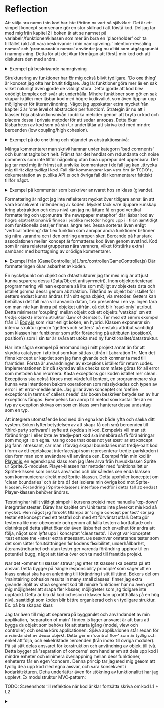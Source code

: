 # Reflection

Att välja bra namn i sin kod har inte föränn nu vart så självklart. Det är ett simpelt koncept som senare gör en stor skillnad i att förstå kod.
Det jag tar med mig från kapitel 2 i boken är att se namnet på variabeln/funktionen/klassen som mer än bara en 'placeholder' och ta tillfället i akt att vara beskrivande i min namngivning. 'intention-revealing names' och 'pronouncable names' använder jag nu alltid som utgångspunkt i namngivning. Detta för att det ökar förmågan att förstå min kod och att diskutera den med andra.
<details>
<summary>Exempel på beskrivande namngivning</summary>
<br>

````javascript
  #checkBallToGoalCollision () {}
````
</details>

Strukturering av funktioner har för mig också blivit tydligare. 'Do one thing' är koncept jag ofta har brutit tidigare. Jag lät funktioner göra mer än en sak vilket naturligt även gjorde de väldigt stora. Detta gjorde att kod blev onödigt komplex och svår att underhålla. Mindre funktioner som gör en sak skapar istället mer läsbar kod med högre kodkvalitét som även öppnar upp möjligheter för återanvändning. Något jag uppskattar extra mycket från kapitel 3 är 'one level of abstraction per function'. Strategin är nu att i klasser höja abstraktionsnivån i publika metoder genom att bryta ur kod och placera dessa i privata metoder för att sedan anropas. Detta ökar läsbarheten av kod som på sin tur underlättar att skriva kod med mindre beroenden (low coupling/high cohesion).
<details>
  <summary>Exempel på do one thing och höjandet av abstraktionsnivå:</summary> 

````javascript
drawField (field) {
    this.#drawGrass(field)
    this.#drawLines(field)
  }

#drawGrass (field) {}

#drawLines (field) {}
````

</details>

Många kommentarer man skrivit hamnar under kategorin 'bad comments' och kunnat tagits bort helt. Främst har det handlat om redundanta och noise comments som inte tillför någonting utan bara upprepar det uppenbara. Det jag tar med mig är främst att undvika kommentarer i de fall jag kan uttrycka mig tillräckligt tydligt i kod. Fall där kommentarer kan vara bra är TODO's, dokumentation av publika API:er och övriga fall där kommentarer faktiskt tillför något.
<details>
<summary>Exempel på kommentar som beskriver ansvaret hos en klass (givande).</summary>

````javascript
/**
 * Encapsulates game objects and rules.
 */
export class GameModel {}
````

</details>



Formattering är något jag inte reflekterat mycket över tidigare annat än att vara konsekvent i intendering av koden. Mycket tack vare djupare kunskap kring abstraktion och dess nivå kan jag nu lättare få en god vertikal formattering och uppmuntra 'the newspaper metaphor', där läsbar kod av högre abstraktionsnivå finnes i publika metoder högre upp i i filen samtidigt som funktionella detaljer finnes längre ner. Dessa sorteras även enligt 'vertical ordering' där t.ex funktion som anropar andra funktioner befinner sig nära varandra och i den ordning anropen sker. Beroende på hur stark associationen mellan koncept är formatteras kod även genom avstånd. Kod som är nära relaterat grupperas nära varandra, vilket förstärks extra i samband med borttagning av onödiga kommentarer.
<details>
  <summary>Exempel från [GameController.js](./src/controller/GameController.js) Där formatteringen ökar läsbarhet av koden. </summary>

````javascript
    const playerControllerRed = [
      { value: 'ArrowLeft', action: 'left', pressed: false },
      { value: 'ArrowRight', action: 'right', pressed: false },
      { value: 'ArrowUp', action: 'up', pressed: false },
      { value: 'ArrowDown', action: 'down', pressed: false }
    ]

    const playerControllerGreen = [
      { value: 'a', action: 'left', pressed: false },
      { value: 'd', action: 'right', pressed: false },
      { value: 'w', action: 'up', pressed: false },
      { value: 's', action: 'down', pressed: false }
    ]
````
</details>

En nyckelpunkt om objekt och datastrukturer jag tar med mig är att just kunna separera dessa (Data/Object antisymmetri). Inom objektorienterad programmering vill man exponera så lite som möjligt av objektets data och istället gömma dessa genom abstraktion.
Tillstånd av objekt bör istället för setters endast kunna ändras från sitt egna objekt, via metoder. Getters kan behållas i det fall man vill använda datan, t.ex presentera i en vy. Ingen fara om man inte kan ändra på objektet utifrån, då det blir 'read-only' attribut. Detta minimerar 'coupling' mellan objekt och ett objekts 'vetskap' om ett tredje objekts interna struktur (Law of demeter).
Tar med ett sämre exempel från L1 [Body.js](./src/SpriteJS/Physics/Body.js) som visar enligt boken, en hybrid. Klassen exponerar sin interna struktur genom "getters och setters" på enstaka attribut samtidigt som klassen har funktioner som utför förändring på attributen (positionX, positionY) som i sin tur är svåra att utöka med ny funktionalitet/datastruktur.

Har inte några exempel på errorhandling i mitt projekt annat än för att skydda datatypen i attribut som kan sättas utifrån i Laboration 1*. Men det finns koncept ur kapitlet som jag fann givande och kommer ta med till framtiden. Första är användningen av exceptions istället för return codes. Implementationen blir då skymd av alla checks som måste göras för all error som metoden kan returnera. Kasta exceptions gör koden istället mer clean. 
Exceptions ska också förses med värdefull kontext, en programmerare ska kunna veta intentionen bakom operationen som misslyckades och typen av error i ett error-meddelande. Jag gillar även konceptet om 'define exceptions in terms of callers needs' där boken beskriver betydelsen av hur exceptions fångas. Exempelvis kan anrop till metod som kastar fler än en typ av exception skrivas om som en klass som hanterar dessa undantag som en typ.

Att integrera utomstående kod med din egna kan både lyfta och sänka ditt system. Boken lyfter betydelsen av att skapa få och små beroenden till 'third-party software' i syfte att skydda sin kod. Exmpelvis vill man att förändringar i eller byte av tredje-part kod ska innebära så få förändringar som möjligt i din egna. 'Using code that does not yet exist' är ett koncept jag fann intressant, där man i förväg skapar boundaries mot tredje-part kod i form av ett egetskapat interface/api som representerar tredje-partskoden i den form man som användare vill använda den. Exempel från min kod är [Player.js](./src/model/Player.js), en egenskapad klass som jag låter ärva från huvudklassen Sprite ur SpriteJS-modulen. Player-klassen har metoder med funktionalitet ur Sprite-klassen som önskas användas och blir således den enda klassen som kommunicerar direkt med Sprite-klassen. Detta uppfyller konceptet om 'clean boundaries' och är bra då det isolerar min övriga kod mot Sprite-klassen. Förändring i Sprite-klassens interface medför i detta fall att endast Player-klassen behöver ändras.

Testning har hållt väldigt simpelt i kursens projekt med manuella 'top-down' integrationstester. Därav har kapitlet om Unit tests inte påverkat min kod så mycket. Men något jag försökt tillämpa är 'single concept per test' där jag testar ett koncept med ett testfall och med ett förväntat utfall. Detta gör testerna lite mer oberoende och genom att hålla testerna kortfattade och distinkta på detta sättet ökar det även läsbarhet och enkelhet för andra att följa, något som lyfts upp i konceptet 'clean tests'. I övrigt var konceptet 'test enable the -ilities' extra intressant. De beskriver omfattande tester som det som sätter förutsättningen för kodens flexibilitet, underhållbarhet, återanvändbarhet och utan tester ger varenda förändring upphov till en potentiell bugg, något att tänka över och ta med till framtida projekt.

När det kommer till klasser strävar jag efter att klasser ska besitta på ett ansvar. Detta bygger på 'single responsibility principle' som säger att en klass endast ska ha en anledning till förändring i sitt tillstånd. Bokens del om 'maintaining cohesion results in many small classes' finner jag extra givande. Split av stora segment kod till mindre funktioner har nu även
gett mig möjligheter att skapa fler klasser, möjligheter som jag tidigare inte upptäckt. Detta är bra då kod cohesion i klasser kan upprätthållas på en hög nivå, samtidigt som koden blir bättre organiserad och en tydligare struktur. Ex. på bra skapad klass

Jag tar även till mig att separera på byggandet och användandet av min applikation, 'separation of main'. I index.js ligger ansvaret är att bara att bygga de objekt som behövs för att starta igång (model, view och controller) och sedan körs applikationen. Själva applikationen står sedan för användandet av dessa objekt. Detta ger en 'control flow' som är tydlig och enkel att följa, och enkelriktade beroenden (från index till övriga moduler). På så sätt delas ansvaret för konstruktion och användning av objekt till två. Detta bygger på 'separation of concerns' som handlar om att dela upp kod i mindre enheter och minimera överlappning mellan dess funktioner, enheterna får en egen 'concern'. Denna princip tar jag med mig genom att tydlig dela upp kod med egna ansvar, och vara konsekvent i kodarkitekturen. Detta underlättar även för utökning av funktionalitet har jag upplevt. Ex modulstruktur MVC-pattern:


TODO:
Screenshots till reflektion när kod är klar
fortsätta skriva om kod L1 + L2








<details>
<summary></summary>
<br>
</details>